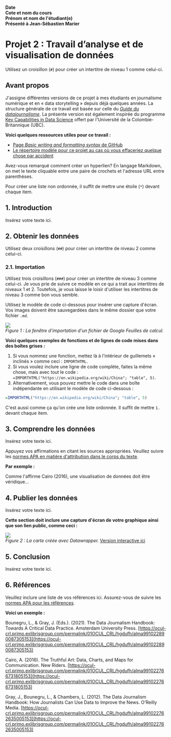 **Date**<br>
**Cote et nom du cours**<br>
**Prénom et nom de l'étudiant(e)**<br>
**Présenté à Jean-Sébastien Marier**<br>

# Projet 2 : Travail d’analyse et de visualisation de données

Utilisez un croisillon (`#`) pour créer un intertitre de niveau 1 comme celui-ci.

## Avant propos

J'assigne différentes versions de ce projet à mes étudiants en journalisme numérique et en « data storytelling » depuis déjà quelques années. La structure générale de ce travail est basée sur celle du [*Guide du datajournalisme*](http://jplusplus.github.io/guide-du-datajournalisme/index.html). La présente version est également inspirée du programme [Key Capabilities in Data Science](https://extendedlearning.ubc.ca/programs/key-capabilities-data-science) offert par l'Université de la Colombie-Britannique (UBC).

**Voici quelques ressources utiles pour ce travail :**

* [Page *Basic writing and formatting syntax* de GitHub](https://docs.github.com/en/github/writing-on-github/getting-started-with-writing-and-formatting-on-github/basic-writing-and-formatting-syntax)
* [Le répertoire modèle pour ce projet au cas où vous effaceriez quelque chose par accident](https://github.com/jsmarier/Template-for-the-Basic-Data-Analysis-Visualization-Project)

Avez-vous remarqué comment créer un hyperlien? En langage Markdown, on met le texte cliquable entre une paire de crochets et l'adresse URL entre parenthèses.

Pour créer une liste non ordonnée, il suffit de mettre une étoile (`*`) devant chaque item.

## 1. Introduction

Insérez votre texte ici.

## 2. Obtenir les données

Utilisez deux croisillons (`##`) pour créer un intertitre de niveau 2 comme celui-ci.

### 2.1. Importation

Utilisez trois croisillons (`###`) pour créer un intertitre de niveau 3 comme celui-ci. Je vous prie de suivre ce modèle en ce qui a trait aux intertitres de niveaux 1 et 2. Toutefois, je vous laisse le loisir d'utiliser les intertitres de niveau 3 comme bon vous semble.

Utilisez le modèle de code ci-dessous pour insérer une capture d'écran. Vos images doivent être sauvegardées dans le même dossier que votre fichier `.md`.

![](import-screen-capture.png)<br>
*Figure 1 : La fenêtre d'importation d'un fichier de Google Feuilles de calcul.*

**Voici quelques exemples de fonctions et de lignes de code mises dans des boîtes grises :**

1. Si vous nommez une fonction, mettez là à l'intérieur de guillemets « inclinés » comme ceci : `IMPORTHTML`.
1. Si vous voulez inclure une ligne de code complète, faites la même chose, mais avec tout le code : `=IMPORTHTML("https://en.wikipedia.org/wiki/China"; "table", 5)`.
1. Alternativement, vous pouvez mettre le code dans une boîte indépendante en utilisant le modèle de code ci-dessous :

``` r
=IMPORTHTML("https://en.wikipedia.org/wiki/China"; "table", 5)
```
C'est aussi comme ça qu'on crée une liste ordonnée. Il suffit de mettre `1.` devant chaque item.

## 3. Comprendre les données

Insérez votre texte ici.

Appuyez vos affirmations en citant les sources appropriées. Veuillez suivre les [normes APA en matière d'attribution dans le corps du texte](https://apastyle.apa.org/style-grammar-guidelines/citations).

**Par exemple :**

Comme l'affirme Cairo (2016), une visualisation de données doit être véridique...

## 4. Publier les données

Insérez votre texte ici.

**Cette section doit inclure une capture d'écran de votre graphique ainsi que son lien public, comme ceci :**

![](map-screen-capture.png)<br>
*Figure 2 : La carte créée avec Datawrapper.*
[Version interactive ici](https://datawrapper.dwcdn.net/o7Wwp/2/)

## 5. Conclusion

Insérez votre texte ici.

## 6. Références

Veuillez inclure une liste de vos références ici. Assurez-vous de suivre les [normes APA pour les références](https://apastyle.apa.org/style-grammar-guidelines/references).

**Voici un exemple :**

Bounegru, L., & Gray, J. (Eds.). (2021). The Data Journalism Handbook: Towards A Critical Data Practice. Amsterdam University Press. [https://ocul-crl.primo.exlibrisgroup.com/permalink/01OCUL_CRL/hgdufh/alma991022890087305153](https://ocul-crl.primo.exlibrisgroup.com/permalink/01OCUL_CRL/hgdufh/alma991022890087305153)

Cairo, A. (2016). The Truthful Art: Data, Charts, and Maps for Communication. New Riders. [https://ocul-crl.primo.exlibrisgroup.com/permalink/01OCUL_CRL/hgdufh/alma991022766731805153](https://ocul-crl.primo.exlibrisgroup.com/permalink/01OCUL_CRL/hgdufh/alma991022766731805153)

Gray, J., Bounegru, L., & Chambers, L. (2012). The Data Journalism Handbook: How Journalists Can Use Data to Improve the News. O’Reilly Media. [https://ocul-crl.primo.exlibrisgroup.com/permalink/01OCUL_CRL/hgdufh/alma991022762635005153](https://ocul-crl.primo.exlibrisgroup.com/permalink/01OCUL_CRL/hgdufh/alma991022762635005153)
